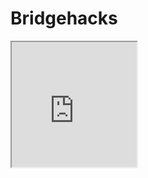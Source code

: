 # Bridgehacks
<html>
    <head>
        <title>My Great Game</title>
    </head>
    <body>
    <iframe src="https://playcanv.as/p/61fb1da9/" width="200" height="200">
</iframe>
    </body>
</html>
